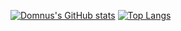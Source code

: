 [![Domnus's GitHub stats](https://github-readme-stats.vercel.app/api?username=Domnus&show_icons=true&theme=radical)](https://github.com/Domnus/github-readme-stats) [![Top Langs](https://github-readme-stats.vercel.app/api/top-langs/?username=Domnus&layout=compact&show_icons=true&theme=radical)](https://github.com/Domnus/github-readme-stats)

<!--
**Domnus/Domnus** is a ✨ _special_ ✨ repository because its `README.md` (this file) appears on your GitHub profile.

Here are some ideas to get you started:

- 🔭 I’m currently working on ...
- 🌱 I’m currently learning ...
- 👯 I’m looking to collaborate on ...
- 🤔 I’m looking for help with ...
- 💬 Ask me about ...
- 📫 How to reach me: ...
- 😄 Pronouns: ...
- ⚡ Fun fact: ...
-->
